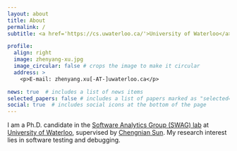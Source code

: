 ```yaml
---
layout: about
title: About
permalink: /
subtitle: <a href='https://cs.uwaterloo.ca/'>University of Waterloo</a>.

profile:
  align: right
  image: zhenyang-xu.jpg
  image_circular: false # crops the image to make it circular
  address: >
    <p>E-mail: zhenyang.xu[-AT-]uwaterloo.ca</p>

news: true  # includes a list of news items
selected_papers: false # includes a list of papers marked as "selected={true}"
social: true  # includes social icons at the bottom of the page
---
```



I am a Ph.D. candidate in the <a href='https://www.swag.uwaterloo.ca/www/index.html'> Software Analytics Group (SWAG) lab</a> at <a href='https://cs.uwaterloo.ca/'> University of Waterloo</a>, supervised by <a href='https://cs.uwaterloo.ca/~cnsun/'>Chengnian Sun</a>. My research interest lies in software testing and debugging.

<!-- Write your biography here. Tell the world about yourself. Link to your favorite [subreddit](http://reddit.com). You can put a picture in, too. The code is already in, just name your picture `prof_pic.jpg` and put it in the `img/` folder.

Put your address / P.O. box / other info right below your picture. You can also disable any these elements by editing `profile` property of the YAML header of your `_pages/about.md`. Edit `_bibliography/papers.bib` and Jekyll will render your [publications page](/al-folio/publications/) automatically.

Link to your social media connections, too. This theme is set up to use [Font Awesome icons](http://fortawesome.github.io/Font-Awesome/) and [Academicons](https://jpswalsh.github.io/academicons/), like the ones below. Add your Facebook, Twitter, LinkedIn, Google Scholar, or just disable all of them. -->
